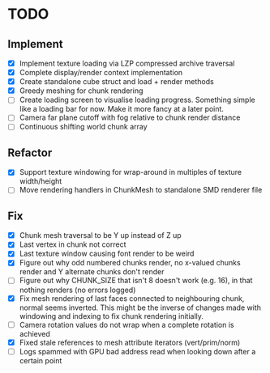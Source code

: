 # TODO

## Implement

* [x] Implement texture loading via LZP compressed archive traversal
* [x] Complete display/render context implementation
* [x] Create standalone cube struct and load + render methods
* [x] Greedy meshing for chunk rendering
* [ ] Create loading screen to visualise loading progress. Something simple like a loading bar for now. Make it more
  fancy at a later point.
* [ ] Camera far plane cutoff with fog relative to chunk render distance
* [ ] Continuous shifting world chunk array

## Refactor

* [x] Support texture windowing for wrap-around in multiples of texture width/height
* [ ] Move rendering handlers in ChunkMesh to standalone SMD renderer file

## Fix

* [x] Chunk mesh traversal to be Y up instead of Z up
* [x] Last vertex in chunk not correct
* [x] Last texture window causing font render to be weird
* [x] Figure out why odd numbered chunks render, no x-valued chunks render and Y alternate chunks don't render
* [ ] Figure out why CHUNK_SIZE that isn't 8 doesn't work (e.g. 16), in that nothing renders (no errors logged)
* [x] Fix mesh rendering of last faces connected to neighbouring chunk, normal seems inverted. 
      This might be the inverse of changes made with windowing and indexing to fix chunk rendering initially.
* [ ] Camera rotation values do not wrap when a complete rotation is achieved
* [x] Fixed stale references to mesh attribute iterators (vert/prim/norm)
* [ ] Logs spammed with GPU bad address read when looking down after a certain point